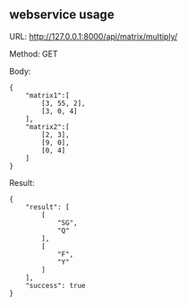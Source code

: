 ## webservice usage

URL: http://127.0.0.1:8000/api/matrix/multiply/

Method: GET

Body:
```
{
    "matrix1":[
        [3, 55, 2],
        [3, 0, 4]
    ],
    "matrix2":[
        [2, 3],
        [9, 0],
        [0, 4]
    ]
}
```
Result:
```
{
    "result": [
        [
            "SG",
            "Q"
        ],
        [
            "F",
            "Y"
        ]
    ],
    "success": true
}
```
